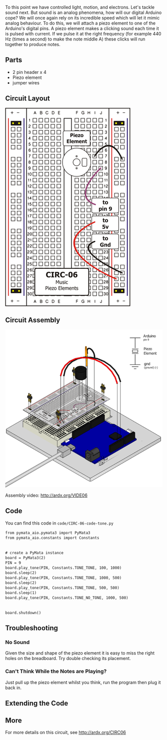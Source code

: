
To this point we have controlled light, motion, and
electrons. Let's tackle sound next. But sound is an
analog phenomena, how will our digital Arduino cope?
We will once again rely on its incredible speed which will let it
mimic analog behaviour. To do this, we will attach a piezo element to one of the Arduino's digital pins. A piezo element makes a clicking sound each time it is pulsed with current. If we pulse it at the right frequency (for example 440 Hz (times a second) to make the note middle A) these clicks will run together to produce notes.


<a id="parts"></a>
## Parts

* 2 pin header x 4
* Piezo element
* jumper wires

<a id="circuit"></a>
## Circuit Layout
[<img style="max-width:400px" src="../../images/circ/CIRC06-sheet-small.png" alt="Circuit Layout"/>](../../images/circ/CIRC06-sheet.png)

<a id="assembly"></a>
## Circuit Assembly
![Assembly Diagram](../../images/assembly/CIRC-06-3dexploded.png "Assembly Diagram")

Assembly video: http://ardx.org/VIDE06

<a id="code"></a>
## Code

You can find this code in `code/CIRC-06-code-tone.py`

	from pymata_aio.pymata3 import PyMata3
	from pymata_aio.constants import Constants
	
	
	# create a PyMata instance
	board = PyMata3(2)
	PIN = 9
	board.play_tone(PIN, Constants.TONE_TONE, 100, 1000)
	board.sleep(2)
	board.play_tone(PIN, Constants.TONE_TONE, 1000, 500)
	board.sleep(2)
	board.play_tone(PIN, Constants.TONE_TONE, 500, 500)
	board.sleep(1)
	board.play_tone(PIN, Constants.TONE_NO_TONE, 1000, 500)
	
	
	board.shutdown()
	


<a id="troubleshooting"></a>
## Troubleshooting

### No Sound
Given the size and shape of the piezo element it is easy to miss the right holes on the breadboard. Try double checking its placement.

### Can't Think While the Notes are Playing?
Just pull up the piezo element whilst you think, run the program then plug it back in.


<a id="extending"></a>
## Extending the Code


<a id="more"></a>
## More

For more details on this circuit, see http://ardx.org/CIRC06
